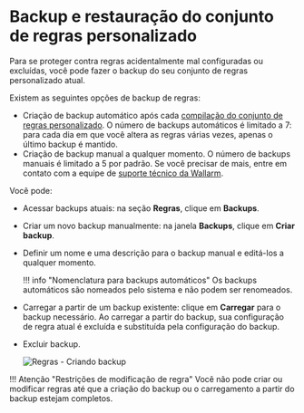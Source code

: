 # Backup e restauração do conjunto de regras personalizado

Para se proteger contra regras acidentalmente mal configuradas ou excluídas, você pode fazer o backup do seu conjunto de regras personalizado atual.

Existem as seguintes opções de backup de regras:

* Criação de backup automático após cada [compilação do conjunto de regras personalizado](rules.md). O número de backups automáticos é limitado a 7: para cada dia em que você altera as regras várias vezes, apenas o último backup é mantido.
* Criação de backup manual a qualquer momento. O número de backups manuais é limitado a 5 por padrão. Se você precisar de mais, entre em contato com a equipe de [suporte técnico da Wallarm](mailto:support@wallarm.com).

Você pode:

* Acessar backups atuais: na seção **Regras**, clique em **Backups**.
* Criar um novo backup manualmente: na janela **Backups**, clique em **Criar backup**.
* Definir um nome e uma descrição para o backup manual e editá-los a qualquer momento.

    !!! info "Nomenclatura para backups automáticos"
        Os backups automáticos são nomeados pelo sistema e não podem ser renomeados.

* Carregar a partir de um backup existente: clique em **Carregar** para o backup necessário. Ao carregar a partir do backup, sua configuração de regra atual é excluída e substituída pela configuração do backup.
* Excluir backup.

    ![Regras - Criando backup](../../images/user-guides/rules/rules-create-backup.png)

!!! Atenção "Restrições de modificação de regra"
    Você não pode criar ou modificar regras até que a criação do backup ou o carregamento a partir do backup estejam completos.